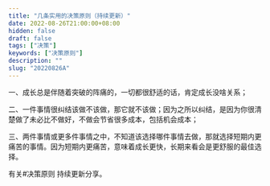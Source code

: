 ```yaml
---
title: "几条实用的决策原则（持续更新）"
date: 2022-08-26T21:00:00+08:00
hidden: false
draft: false
tags: ["决策"]
keywords: ["决策原则"]
description: ""
slug: "20220826A"
---
```



一、成长总是伴随着突破的阵痛的，一切都很舒适的话，肯定成长没啥关系；

二、一件事情很纠结该做不该做，那它就不该做；因为之所以纠结，是因为你很清楚做了未必比不做好，不做会节省很多成本，包括机会成本；

<!--more-->

三、两件事情或更多件事情之中，不知道该选择哪件事情去做，那就选择短期内更痛苦的事情。因为短期内更痛苦，意味着成长更快，长期来看会是更舒服的最佳选择。

有关#决策原则 持续更新分享。

